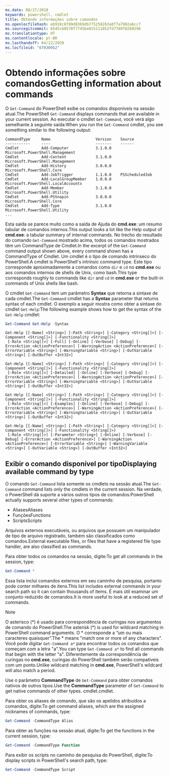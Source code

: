 ```yaml
---
ms.date: 08/27/2018
keywords: powershell, cmdlet
title: Obtendo informações sobre comandos
ms.openlocfilehash: eb918c6f89d8369db775258263a8f7a7902a6cc7
ms.sourcegitcommit: 6545c60578f7745be015111052fd7769f8289296
ms.translationtype: HT
ms.contentlocale: pt-BR
ms.lasthandoff: 04/22/2020
ms.locfileid: "67030952"
---
```

# <a name="getting-information-about-commands"></a><span data-ttu-id="47a70-103">Obtendo informações sobre comandos</span><span class="sxs-lookup"><span data-stu-id="47a70-103">Getting information about commands</span></span>

<span data-ttu-id="47a70-104">O `Get-Command` do PowerShell exibe os comandos disponíveis na sessão atual.</span><span class="sxs-lookup"><span data-stu-id="47a70-104">The PowerShell `Get-Command` displays commands that are available in your current session.</span></span>
<span data-ttu-id="47a70-105">Ao executar o cmdlet `Get-Command`, você verá algo semelhante à seguinte saída:</span><span class="sxs-lookup"><span data-stu-id="47a70-105">When you run the `Get-Command` cmdlet, you see something similar to the following output:</span></span>

```output
CommandType     Name                    Version    Source
-----------     ----                    -------    ------
Cmdlet          Add-Computer            3.1.0.0    Microsoft.PowerShell.Management
Cmdlet          Add-Content             3.1.0.0    Microsoft.PowerShell.Management
Cmdlet          Add-History             3.0.0.0    Microsoft.PowerShell.Core
Cmdlet          Add-JobTrigger          1.1.0.0    PSScheduledJob
Cmdlet          Add-LocalGroupMember    1.0.0.0    Microsoft.PowerShell.LocalAccounts
Cmdlet          Add-Member              3.1.0.0    Microsoft.PowerShell.Utility
Cmdlet          Add-PSSnapin            3.0.0.0    Microsoft.PowerShell.Core
Cmdlet          Add-Type                3.1.0.0    Microsoft.PowerShell.Utility
...
```

<span data-ttu-id="47a70-106">Esta saída se parece muito como a saída de Ajuda do **cmd.exe**: um resumo tabular de comandos internos.</span><span class="sxs-lookup"><span data-stu-id="47a70-106">This output looks a lot like the Help output of **cmd.exe**: a tabular summary of internal commands.</span></span> <span data-ttu-id="47a70-107">No trecho do resultado do comando `Get-Command` mostrado acima, todos os comandos mostrados têm um CommandType de Cmdlet.</span><span class="sxs-lookup"><span data-stu-id="47a70-107">In the excerpt of the `Get-Command` command output shown above, every command shown has a CommandType of Cmdlet.</span></span> <span data-ttu-id="47a70-108">Um cmdlet é o tipo de comando intrínseco do PowerShell.</span><span class="sxs-lookup"><span data-stu-id="47a70-108">A cmdlet is PowerShell's intrinsic command type.</span></span> <span data-ttu-id="47a70-109">Este tipo corresponde aproximadamente a comandos como `dir` e `cd` no **cmd.exe** ou aos comandos internos de shells de Unix, como bash.</span><span class="sxs-lookup"><span data-stu-id="47a70-109">This type corresponds roughly to commands like `dir` and `cd` in **cmd.exe** or the built-in commands of Unix shells like bash.</span></span>

<span data-ttu-id="47a70-110">O cmdlet `Get-Command` tem um parâmetro **Syntax** que retorna a sintaxe de cada cmdlet.</span><span class="sxs-lookup"><span data-stu-id="47a70-110">The `Get-Command` cmdlet has a **Syntax** parameter that returns syntax of each cmdlet.</span></span> <span data-ttu-id="47a70-111">O exemplo a seguir mostra como obter a sintaxe do cmdlet `Get-Help`:</span><span class="sxs-lookup"><span data-stu-id="47a70-111">The following example shows how to get the syntax of the `Get-Help` cmdlet:</span></span>

```powershell
Get-Command Get-Help -Syntax
```

```output
Get-Help [[-Name] <String>] [-Path <String>] [-Category <String[]>] [-Component <String[]>] [-Functionality <String[]>]
 [-Role <String[]>] [-Full] [-Online] [-Verbose] [-Debug] [-ErrorAction <ActionPreference>] [-WarningAction <ActionPreference>] [-ErrorVariable <String>] [-WarningVariable <String>] [-OutVariable <String>] [-OutBuffer <Int32>]

Get-Help [[-Name] <String>] [-Path <String>] [-Category <String[]>] [-Component <String[]>] [-Functionality <String[]>]
 [-Role <String[]>] [-Detailed] [-Online] [-Verbose] [-Debug] [-ErrorAction <ActionPreference>] [-WarningAction <ActionPreference>] [-ErrorVariable <String>] [-WarningVariable <String>] [-OutVariable <String>] [-OutBuffer <Int32>]

Get-Help [[-Name] <String>] [-Path <String>] [-Category <String[]>] [-Component <String[]>] [-Functionality <String[]>]
 [-Role <String[]>] [-Examples] [-Online] [-Verbose] [-Debug] [-ErrorAction <ActionPreference>] [-WarningAction <ActionPreference>] [-ErrorVariable <String>] [-WarningVariable <String>] [-OutVariable <String>] [-OutBuffer <Int32>]

Get-Help [[-Name] <String>] [-Path <String>] [-Category <String[]>] [-Component <String[]>] [-Functionality <String[]>]
 [-Role <String[]>] [-Parameter <String>] [-Online] [-Verbose] [-Debug] [-ErrorAction <ActionPreference>] [-WarningAction <ActionPreference>] [-ErrorVariable <String>] [-WarningVariable <String>] [-OutVariable <String>] [-OutBuffer <Int32>]
```

## <a name="displaying-available-command-by-type"></a><span data-ttu-id="47a70-112">Exibir o comando disponível por tipo</span><span class="sxs-lookup"><span data-stu-id="47a70-112">Displaying available command by type</span></span>

<span data-ttu-id="47a70-113">O comando `Get-Command` lista somente os cmdlets na sessão atual.</span><span class="sxs-lookup"><span data-stu-id="47a70-113">The `Get-Command` command lists only the cmdlets in the current session.</span></span> <span data-ttu-id="47a70-114">Na verdade, o PowerShell dá suporte a vários outros tipos de comandos:</span><span class="sxs-lookup"><span data-stu-id="47a70-114">PowerShell actually supports several other types of commands:</span></span>

- <span data-ttu-id="47a70-115">Aliases</span><span class="sxs-lookup"><span data-stu-id="47a70-115">Aliases</span></span>
- <span data-ttu-id="47a70-116">Funções</span><span class="sxs-lookup"><span data-stu-id="47a70-116">Functions</span></span>
- <span data-ttu-id="47a70-117">Scripts</span><span class="sxs-lookup"><span data-stu-id="47a70-117">Scripts</span></span>

<span data-ttu-id="47a70-118">Arquivos externos executáveis, ou arquivos que possuem um manipulador de tipo de arquivo registrado, também são classificados como comandos.</span><span class="sxs-lookup"><span data-stu-id="47a70-118">External executable files, or files that have a registered file type handler, are also classified as commands.</span></span>

<span data-ttu-id="47a70-119">Para obter todos os comandos na sessão, digite:</span><span class="sxs-lookup"><span data-stu-id="47a70-119">To get all commands in the session, type:</span></span>

```powershell
Get-Command *
```

<span data-ttu-id="47a70-120">Essa lista inclui comandos externos em seu caminho de pesquisa, portanto pode conter milhares de itens.</span><span class="sxs-lookup"><span data-stu-id="47a70-120">This list includes external commands in your search path so it can contain thousands of items.</span></span>
<span data-ttu-id="47a70-121">É mais útil examinar um conjunto reduzido de comandos.</span><span class="sxs-lookup"><span data-stu-id="47a70-121">It is more useful to look at a reduced set of commands.</span></span>

> [!NOTE]
> <span data-ttu-id="47a70-122">O asterisco (\*) é usado para correspondência de curingas nos argumentos de comando do PowerShell.</span><span class="sxs-lookup"><span data-stu-id="47a70-122">The asterisk (\*) is used for wildcard matching in PowerShell command arguments.</span></span> <span data-ttu-id="47a70-123">O \* corresponde a “um ou mais caracteres quaisquer”.</span><span class="sxs-lookup"><span data-stu-id="47a70-123">The \* means "match one or more of any characters".</span></span> <span data-ttu-id="47a70-124">Você pode digitar `Get-Command a*` para encontrar todos os comandos que começam com a letra "a".</span><span class="sxs-lookup"><span data-stu-id="47a70-124">You can type `Get-Command a*` to find all commands that begin with the letter "a".</span></span> <span data-ttu-id="47a70-125">Diferentemente da correspondência de curingas no **cmd.exe**, curingas do PowerShell também serão compatíveis com um ponto.</span><span class="sxs-lookup"><span data-stu-id="47a70-125">Unlike wildcard matching in **cmd.exe**, PowerShell's wildcard will also match a period.</span></span>

<span data-ttu-id="47a70-126">Use o parâmetro **CommandType** de `Get-Command` para obter comandos nativos de outros tipos.</span><span class="sxs-lookup"><span data-stu-id="47a70-126">Use the **CommandType** parameter of `Get-Command` to get native commands of other types.</span></span>
<span data-ttu-id="47a70-127">cmdlet.</span><span class="sxs-lookup"><span data-stu-id="47a70-127">cmdlet.</span></span>

<span data-ttu-id="47a70-128">Para obter os aliases de comando, que são os apelidos atribuídos a comandos, digite:</span><span class="sxs-lookup"><span data-stu-id="47a70-128">To get command aliases, which are the assigned nicknames of commands, type:</span></span>

```powershell
Get-Command -CommandType Alias
```

<span data-ttu-id="47a70-129">Para obter as funções na sessão atual, digite:</span><span class="sxs-lookup"><span data-stu-id="47a70-129">To get the functions in the current session, type:</span></span>

```powershell
Get-Command -CommandType Function
```

<span data-ttu-id="47a70-130">Para exibir os scripts no caminho de pesquisa do PowerShell, digite:</span><span class="sxs-lookup"><span data-stu-id="47a70-130">To display scripts in PowerShell's search path, type:</span></span>

```powershell
Get-Command -CommandType Script
```
